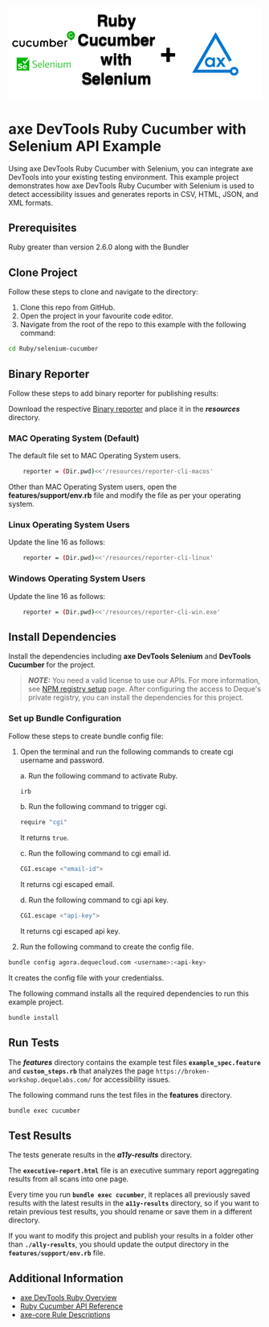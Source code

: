 ![logo](./docs/logo-ruby-cucumber-selenium.png)

# axe DevTools Ruby Cucumber with Selenium API Example

Using axe DevTools Ruby Cucumber with Selenium, you can integrate axe DevTools into your existing testing environment. This example project demonstrates how axe DevTools Ruby Cucumber with Selenium is used to detect accessibility issues and generates reports in CSV, HTML, JSON, and XML formats.

## Prerequisites

Ruby greater than version 2.6.0 along with the Bundler

## Clone Project

Follow these steps to clone and navigate to the directory:
1. Clone this repo from GitHub.
2. Open the project in your favourite code editor.
3. Navigate from the root of the repo to this example with the following command:

```sh
cd Ruby/selenium-cucumber
```

## Binary Reporter

Follow these steps to add binary reporter for publishing results:

Download the respective [Binary reporter](https://docs.deque.com/devtools-html/4.0.0/en/downloads#binary-reporter) and place it in the **_resources_** directory.

### MAC Operating System (Default)

The default file set to MAC Operating System users.

```sh
    reporter = (Dir.pwd)<<'/resources/reporter-cli-macos'
```

Other than MAC Operating System users, open the **features/support/env.rb** file and modify the file as per your operating system.

### Linux Operating System Users

Update the line 16 as follows:

```sh
    reporter = (Dir.pwd)<<'/resources/reporter-cli-linux'
```

### Windows Operating System Users

Update the line 16 as follows:

```sh
    reporter = (Dir.pwd)<<'/resources/reporter-cli-win.exe'
```

## Install Dependencies

Install the dependencies including **axe DevTools Selenium** and **DevTools Cucumber** for the project.

> **_NOTE:_**
>You need a valid license to use our APIs. For more information, see [NPM registry setup](https://dequeuniversity.com/guide/attest/2.11/getting-started/npm-setup/) page. After configuring the access to Deque's private registry, you can install the dependencies for this project.

### Set up Bundle Configuration

Follow these steps to create bundle config file:

1. Open the terminal and run the following commands to create cgi username and password.

    a. Run the following command to activate Ruby.

    ```sh
    irb
    ```

    b. Run the following command to trigger cgi.

    ```sh
    require "cgi"
    ```

    It returns `true`.

    c. Run the following command to cgi email id.

    ```sh
    CGI.escape <"email-id">
    ```

    It returns cgi escaped email.

    d. Run the following command to cgi api key.

    ```sh
    CGI.escape <"api-key">
    ```

    It returns cgi escaped api key.

2. Run the following command to create the config file.

```sh
bundle config agora.dequecloud.com <username>:<api-key> 
```

It creates the config file with your credentialss.

The following command installs all the required dependencies to run this example project.

```sh
bundle install
```

## Run Tests

The **_features_** directory contains the example test files **`example_spec.feature`** and **`custom_steps.rb`** that analyzes the page `https://broken-workshop.dequelabs.com/` for accessibility issues.

The following command runs the test files in the **features** directory.

```sh
bundle exec cucumber
```

## Test Results

The tests generate results in the **_a11y-results_** directory.

The **`executive-report.html`** file is an executive summary report aggregating results from all scans into one page.

Every time you run **`bundle exec cucumber`**, it replaces all previously saved results with the latest results in the **`a11y-results`** directory, so if you want to retain previous test results, you should rename or save them in a different directory. 

If you want to modify this project and publish your results in a folder other than **`./ally-results`**, you should update the output directory in the **`features/support/env.rb`** file.

## Additional Information

- [axe DevTools Ruby Overview](https://docs.deque.com/devtools-html/4.0.0/en/rb-introduction)
- [Ruby Cucumber API Reference](https://docs.deque.com/devtools-html/4.0.0/en/rb-cucumber#api)
- [axe-core Rule Descriptions](https://github.com/dequelabs/axe-core/blob/master/doc/rule-descriptions.md)